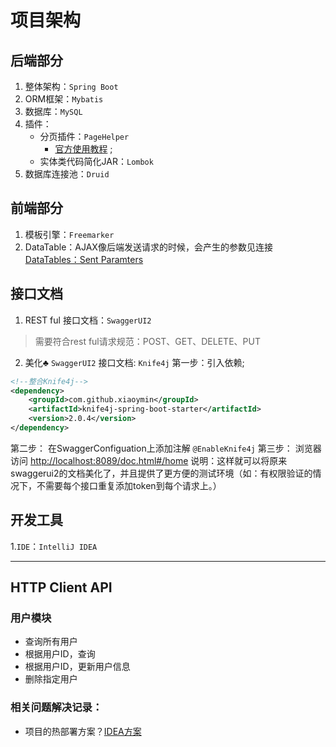 # 项目架构

## 后端部分
1. 整体架构：`Spring Boot`
2. ORM框架：`Mybatis`
3. 数据库：`MySQL`
4. 插件：
    * 分页插件：`PageHelper` 
        - [官方使用教程](https://github.com/pagehelper/pagehelper-spring-boot) ;
    * 实体类代码简化JAR：`Lombok`
5. 数据库连接池：`Druid`

## 前端部分
1. 模板引擎：`Freemarker`
2. DataTable：AJAX像后端发送请求的时候，会产生的参数见连接[DataTables：Sent Paramters](https://datatables.net/manual/server-side)

## 接口文档
1. REST ful 接口文档：`SwaggerUI2`
> 需要符合rest ful请求规范：POST、GET、DELETE、PUT

2. 美化♣ `SwaggerUI2` 接口文档: `Knife4j` 
第一步：引入依赖;
```xml
<!--整合Knife4j-->
<dependency>
    <groupId>com.github.xiaoymin</groupId>
    <artifactId>knife4j-spring-boot-starter</artifactId>
    <version>2.0.4</version>
</dependency>
```
第二步： 在SwaggerConfiguation上添加注解 `@EnableKnife4j`
第三步： 浏览器访问 [http://localhost:8089/doc.html#/home](http://localhost:8089/doc.html#/home)
说明：这样就可以将原来swaggerui2的文档美化了，并且提供了更方便的测试环境（如：有权限验证的情况下，不需要每个接口重复添加token到每个请求上。）

## 开发工具
1.`IDE`：`IntelliJ IDEA`

<hr>

## HTTP Client API
### 用户模块
- 查询所有用户
- 根据用户ID，查询
- 根据用户ID，更新用户信息
- 删除指定用户


### 相关问题解决记录：
- 项目的热部署方案？[IDEA方案](https://blog.csdn.net/qq_16148137/article/details/99694566)
